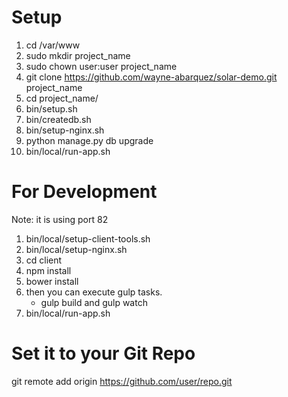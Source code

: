 # Setup
1) cd /var/www
2) sudo mkdir project_name
3) sudo chown user:user project_name
4) git clone https://github.com/wayne-abarquez/solar-demo.git project_name
5) cd project_name/
6) bin/setup.sh
7) bin/createdb.sh
8) bin/setup-nginx.sh
9) python manage.py db upgrade
10) bin/local/run-app.sh

# For Development
Note: it is using port 82
1) bin/local/setup-client-tools.sh
2) bin/local/setup-nginx.sh
3) cd client
4) npm install
5) bower install
6) then you can execute gulp tasks.
   * gulp build and gulp watch
7) bin/local/run-app.sh

# Set it to your Git Repo
git remote add origin https://github.com/user/repo.git

